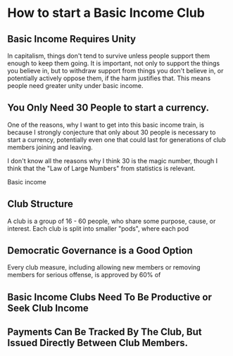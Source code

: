 # How to start a Basic Income Club


## Basic Income Requires Unity

In capitalism, things don't tend to survive unless people support them enough to keep them going.
It is important, not only to support the things you believe in, but to withdraw support from things
you don't believe in, or potentially actively oppose them, if the harm justifies that.
This means people need greater unity under basic income.

## You Only Need 30 People to start a currency.

One of the reasons, why I want to get into this basic income train, is because I strongly conjecture
that only about 30 people is necessary to start a currency, potentially even one that could last
for generations of club members joining and leaving.

I don't know all the reasons why I think 30 is the magic number, though I think that the "Law of
Large Numbers" from statistics is relevant.  

Basic income

## Club Structure

A club is a group of 16 - 60 people, who share some purpose, cause, or interest.
Each club is split into smaller "pods", where each pod

## Democratic Governance is a Good Option

Every club measure, including allowing new members or removing members for serious offense, is
approved by 60% of 

## Basic Income Clubs Need To Be Productive or Seek Club Income


## Payments Can Be Tracked By The Club, But Issued Directly Between Club Members.



